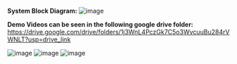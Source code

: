 **System Block Diagram:**
![image](https://github.com/user-attachments/assets/93f1eb28-f0d4-49f2-b809-9d226f4d9e9c)






**Demo Videos can be seen in the following google drive folder:**
https://drive.google.com/drive/folders/1j3WnL4PczGk7C5o3WvcuuBu284rVWNLT?usp=drive_link

![image](https://github.com/user-attachments/assets/d5868942-03f2-43a2-88d2-91b23b42be2b)
![image](https://github.com/user-attachments/assets/8c2bd327-c541-4d0e-9840-9600cc299c3b)
![image](https://github.com/user-attachments/assets/d4ccb852-d331-4c26-9982-43b5245ecb1d)
